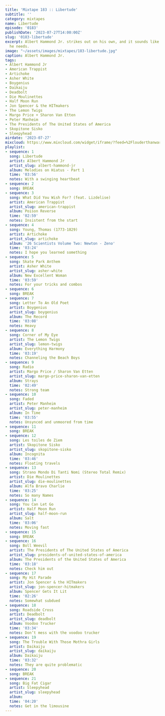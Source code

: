 ```yaml
---
title: 'Mixtape 183 :: Libertude'
subtitle: ''
category: mixtapes
name: Libertude
episode: '0183'
publishDate: '2023-07-27T14:00:00Z'
slug: '0183-libertude'
excerpt: Albert Hammond Jr. strikes out on his own, and it sounds like he has everything
  he needs.
image: "~/assets/images/mixtapes/183-libertude.jpg"
caption: Albert Hammond Jr.
tags:
- Albert Hammond Jr
- American Trappist
- Artichoke
- Asher White
- Boygenius
- Daikaiju
- Deadbolt
- Die Moulinettes
- Half Moon Run
- Jon Spencer & the HITmakers
- The Lemon Twigs
- Margo Price + Sharon Van Etten
- Peter Manheim
- The Presidents of The United States of America
- Skopitone Sisko
- Sleepyhead
airdate: '2023-07-27'
mixcloud: https://www.mixcloud.com/widget/iframe/?feed=%2Flouderthanwar%2Fthe-mixtape-libertude-2023-07-27%2F&hide_artwork=1&hide_cover=1
playlist:
- sequence: 1
  song: Libertude
  artist: Albert Hammond Jr
  artist_slug: albert-hammond-jr
  album: Melodies on Hiatus - Part 1
  time: '03:56'
  notes: With a swinging heartbeat
- sequence: 2
  song: BREAK
- sequence: 3
  song: What Did You Wish For? (feat. Lizdelise)
  artist: American Trappist
  artist_slug: american-trappist
  album: Poison Reverse
  time: '02:59'
  notes: Insistent from the start
- sequence: 4
  song: Young, Thomas (1773-1829)
  artist: Artichoke
  artist_slug: artichoke
  album: '26 Scientists Volume Two: Newton - Zeno'
  time: '03:24'
  notes: I hope you learned something
- sequence: 5
  song: Skate Park Anthem
  artist: Asher White
  artist_slug: asher-white
  album: New Excellent Woman
  time: '03:59'
  notes: For your tricks and combos
- sequence: 6
  song: BREAK
- sequence: 7
  song: Letter To An Old Poet
  artist: Boygenius
  artist_slug: boygenius
  album: The Record
  time: '03:08'
  notes: Heavy
- sequence: 8
  song: Corner of My Eye
  artist: The Lemon Twigs
  artist_slug: lemon-twigs
  album: Everything Harmony
  time: '03:19'
  notes: Channeling the Beach Boys
- sequence: 9
  song: Radio
  artist: Margo Price / Sharon Van Etten
  artist_slug: margo-price-sharon-van-etten
  album: Strays
  time: '02:49'
  notes: Strong team
- sequence: 10
  song: Faded
  artist: Peter Manheim
  artist_slug: peter-manheim
  album: In Time
  time: '03:55'
  notes: Unsynced and unmoored from time
- sequence: 11
  song: BREAK
- sequence: 12
  song: Les toiles de Ziem
  artist: Skopitone Sisko
  artist_slug: skopitone-sisko
  album: Incognita
  time: '03:46'
  notes: Floating travels
- sequence: 13
  song: Strano Mondo Di Tanti Nomi (Stereo Total Remix)
  artist: Die Moulinettes
  artist_slug: die-moulinettes
  album: Alfa Bravo Charlie
  time: '03:25'
  notes: So many Names
- sequence: 14
  song: You Can Let Go
  artist: Half Moon Run
  artist_slug: half-moon-run
  album: Salt
  time: '03:06'
  notes: Moving fast
- sequence: 15
  song: BREAK
- sequence: 16
  song: Boll Weevil
  artist: The Presidents of The United States of America
  artist_slug: presidents-of-united-states-of-america
  album: The Presidents of the United States of America
  time: '03:18'
  notes: Check him out
- sequence: 17
  song: My Hit Parade
  artist: Jon Spencer & the HITmakers
  artist_slug: jon-spencer-hitmakers
  album: Spencer Gets It Lit
  time: '02:26'
  notes: Somewhat subdued
- sequence: 18
  song: Roadside Cross
  artist: Deadbolt
  artist_slug: deadbolt
  album: Voodoo Trucker
  time: '03:34'
  notes: Don’t mess with the voodoo trucker
- sequence: 19
  song: The Trouble With Those Mothra Girls
  artist: Daikaiju
  artist_slug: daikaiju
  album: Daikaiju
  time: '03:32'
  notes: They are quite problematic
- sequence: 20
  song: BREAK
- sequence: 21
  song: Big Fat Cigar
  artist: Sleepyhead
  artist_slug: sleepyhead
  album:
  time: '04:20'
  notes: Get in the limousine
---
```


